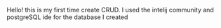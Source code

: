 Hello!
this is my first time create CRUD.
I used the intelij community and postgreSQL ide for the database I created
